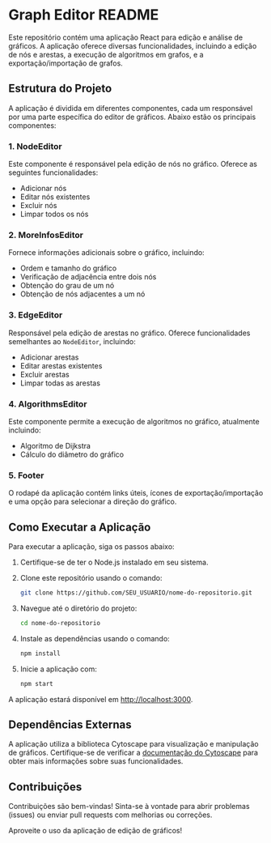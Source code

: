 # Graph Editor README

Este repositório contém uma aplicação React para edição e análise de gráficos. A aplicação oferece diversas funcionalidades, incluindo a edição de nós e arestas, a execução de algoritmos em grafos, e a exportação/importação de grafos.

## Estrutura do Projeto

A aplicação é dividida em diferentes componentes, cada um responsável por uma parte específica do editor de gráficos. Abaixo estão os principais componentes:

### 1. NodeEditor

Este componente é responsável pela edição de nós no gráfico. Oferece as seguintes funcionalidades:

- Adicionar nós
- Editar nós existentes
- Excluir nós
- Limpar todos os nós

### 2. MoreInfosEditor

Fornece informações adicionais sobre o gráfico, incluindo:

- Ordem e tamanho do gráfico
- Verificação de adjacência entre dois nós
- Obtenção do grau de um nó
- Obtenção de nós adjacentes a um nó

### 3. EdgeEditor

Responsável pela edição de arestas no gráfico. Oferece funcionalidades semelhantes ao `NodeEditor`, incluindo:

- Adicionar arestas
- Editar arestas existentes
- Excluir arestas
- Limpar todas as arestas

### 4. AlgorithmsEditor

Este componente permite a execução de algoritmos no gráfico, atualmente incluindo:

- Algoritmo de Dijkstra
- Cálculo do diâmetro do gráfico

### 5. Footer

O rodapé da aplicação contém links úteis, ícones de exportação/importação e uma opção para selecionar a direção do gráfico.

## Como Executar a Aplicação

Para executar a aplicação, siga os passos abaixo:

1. Certifique-se de ter o Node.js instalado em seu sistema.

2. Clone este repositório usando o comando:
   ```bash
   git clone https://github.com/SEU_USUARIO/nome-do-repositorio.git
   ```

3. Navegue até o diretório do projeto:
   ```bash
   cd nome-do-repositorio
   ```

4. Instale as dependências usando o comando:
   ```bash
   npm install
   ```

5. Inicie a aplicação com:
   ```bash
   npm start
   ```

A aplicação estará disponível em [http://localhost:3000](http://localhost:3000).

## Dependências Externas

A aplicação utiliza a biblioteca Cytoscape para visualização e manipulação de gráficos. Certifique-se de verificar a [documentação do Cytoscape](https://js.cytoscape.org/) para obter mais informações sobre suas funcionalidades.

## Contribuições

Contribuições são bem-vindas! Sinta-se à vontade para abrir problemas (issues) ou enviar pull requests com melhorias ou correções.

Aproveite o uso da aplicação de edição de gráficos!
